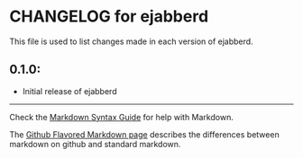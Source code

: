# CHANGELOG for ejabberd

This file is used to list changes made in each version of ejabberd.

## 0.1.0:

* Initial release of ejabberd

- - -
Check the [Markdown Syntax Guide](http://daringfireball.net/projects/markdown/syntax) for help with Markdown.

The [Github Flavored Markdown page](http://github.github.com/github-flavored-markdown/) describes the differences between markdown on github and standard markdown.
